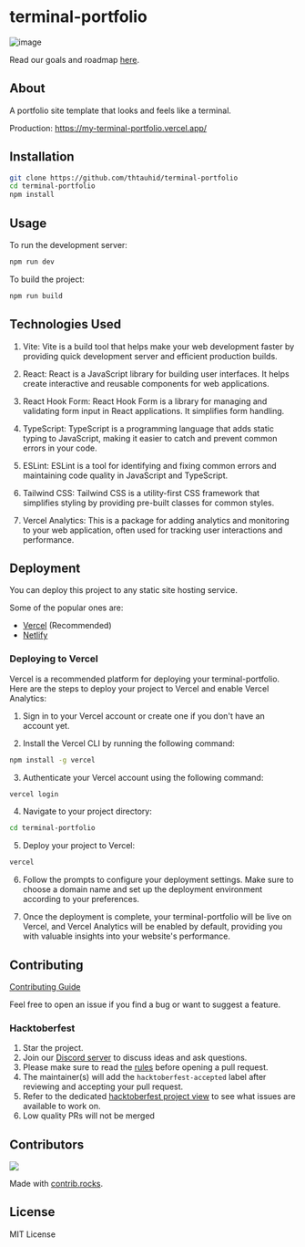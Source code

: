 # terminal-portfolio

![image](https://github.com/thtauhid/terminal-portfolio/assets/13254850/23ecf4cd-89d4-4eed-aa2c-5a6c31f96c51)

Read our goals and roadmap [here](ROADMAP.md).

## About

A portfolio site template that looks and feels like a terminal.

Production: https://my-terminal-portfolio.vercel.app/

## Installation

```bash
git clone https://github.com/thtauhid/terminal-portfolio
cd terminal-portfolio
npm install
```

## Usage

To run the development server:

```bash
npm run dev
```

To build the project:

```bash
npm run build
```

## Technologies Used

1. Vite: Vite is a build tool that helps make your web development faster by providing quick development server and efficient production builds.

2. React: React is a JavaScript library for building user interfaces. It helps create interactive and reusable components for web applications.

3. React Hook Form: React Hook Form is a library for managing and validating form input in React applications. It simplifies form handling.

4. TypeScript: TypeScript is a programming language that adds static typing to JavaScript, making it easier to catch and prevent common errors in your code.

5. ESLint: ESLint is a tool for identifying and fixing common errors and maintaining code quality in JavaScript and TypeScript.

6. Tailwind CSS: Tailwind CSS is a utility-first CSS framework that simplifies styling by providing pre-built classes for common styles.

7. Vercel Analytics: This is a package for adding analytics and monitoring to your web application, often used for tracking user interactions and performance.

## Deployment

You can deploy this project to any static site hosting service.

Some of the popular ones are:

- [Vercel](https://vercel.com/) (Recommended)
- [Netlify](https://www.netlify.com/)

### Deploying to Vercel

Vercel is a recommended platform for deploying your terminal-portfolio. Here are the steps to deploy your project to Vercel and enable Vercel Analytics:

1. Sign in to your Vercel account or create one if you don't have an account yet.

2. Install the Vercel CLI by running the following command:

```bash
npm install -g vercel
```

3. Authenticate your Vercel account using the following command:

```bash
vercel login
```

4. Navigate to your project directory:

```bash
cd terminal-portfolio
```

5. Deploy your project to Vercel:

```bash
vercel
```

6. Follow the prompts to configure your deployment settings. Make sure to choose a domain name and set up the deployment environment according to your preferences.

7. Once the deployment is complete, your terminal-portfolio will be live on Vercel, and Vercel Analytics will be enabled by default, providing you with valuable insights into your website's performance.

## Contributing

[Contributing Guide](CONTRIBUTING.md)

Feel free to open an issue if you find a bug or want to suggest a feature.

### Hacktoberfest

1. Star the project.
2. Join our [Discord server](https://discord.gg/3jvahVGKfa) to discuss ideas and ask questions.
3. Please make sure to read the [rules](https://hacktoberfest.com/participation/) before opening a pull request.
4. The maintainer(s) will add the `hacktoberfest-accepted` label after reviewing and accepting your pull request.
5. Refer to the dedicated [hacktoberfest project view](https://github.com/users/thtauhid/projects/1/views/2) to see what issues are available to work on.
6. Low quality PRs will not be merged

## Contributors

<a href="https://github.com/thtauhid/terminal-portfolio/graphs/contributors">
  <img src="https://contrib.rocks/image?repo=thtauhid/terminal-portfolio" />
</a>

Made with [contrib.rocks](https://contrib.rocks).

## License

MIT License
